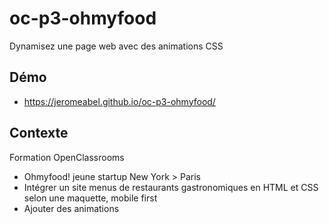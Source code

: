 # oc-p3-ohmyfood
Dynamisez une page web avec des animations CSS

## Démo
- https://jeromeabel.github.io/oc-p3-ohmyfood/

## Contexte
Formation OpenClassrooms

- Ohmyfood! jeune startup New York > Paris
- Intégrer un site menus de restaurants gastronomiques en HTML et CSS selon une maquette, mobile first
- Ajouter des animations
